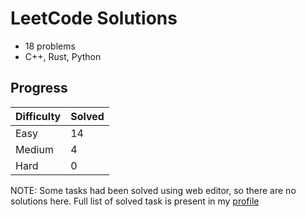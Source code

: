 # LeetCode Solutions

- 18 problems
- C++, Rust, Python  

## Progress

| Difficulty | Solved |
|------------|--------|
| Easy       | 14     |
| Medium     | 4      |
| Hard       | 0      |

NOTE: Some tasks had been solved using web editor, so there are no solutions here. Full list of solved task is present in my [profile](https://leetcode.com/u/gesidler/)
